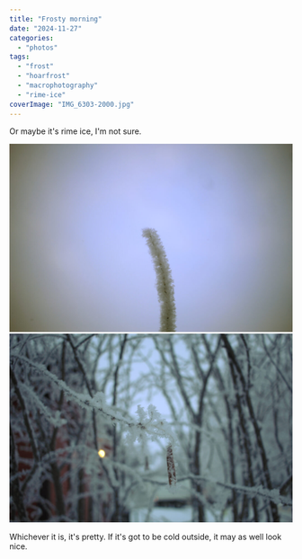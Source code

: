 ```yaml
---
title: "Frosty morning"
date: "2024-11-27"
categories: 
  - "photos"
tags: 
  - "frost"
  - "hoarfrost"
  - "macrophotography"
  - "rime-ice"
coverImage: "IMG_6303-2000.jpg"
---
```


Or maybe it's rime ice, I'm not sure.

![A single branch tip, coated in frost, against a cloudy grey-blue sky](images/IMG_6324-2000-1024x682.jpg)![A frosty caragana branch with more caragana branches in the blurry background](images/IMG_6316-2000-682x1024.jpg)

Whichever it is, it's pretty. If it's got to be cold outside, it may as well look nice.
